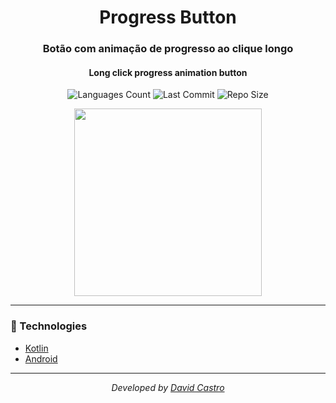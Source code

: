 <div  align="center">
<!-- Top Image and Title -->
<h1>
Progress Button
</h1>
<!-- Subtitle/Description -->
<h3>Botão com animação de progresso ao clique longo</h4>
<p>
  <!-- Subtitle/Description -->
<h4>Long click progress animation button</h4>
<p>
<!-- Image Shields -->
<img  alt="Languages Count"  src="https://img.shields.io/github/languages/count/DavidCastroUFC/ProgressButton">
<img  alt="Last Commit"  src="https://img.shields.io/github/last-commit/DavidCastroUFC/ProgressButton">
<img  alt="Repo Size"  src="https://img.shields.io/github/repo-size/DavidCastroUFC/ProgressButton">
</a>
</p>
  
<img  width="300px" heigth="auto"  src="https://i.imgur.com/3fUMKUK.gif">
</div>

---

### :rocket: Technologies
- [Kotlin](https://kotlinlang.org)
- [Android](https://developer.android.com)

---

<div align="center">
<p><i>Developed by <a href="https://www.linkedin.com/in/dvdcastro/">David Castro</i></p>
</div>
